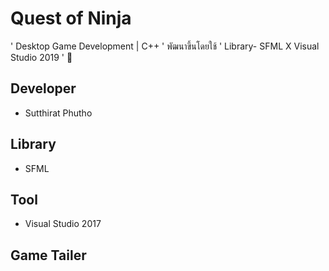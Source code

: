 # Quest of Ninja

' Desktop Game Development | C++ ' พัฒนาขึ้นโดยใช้ ' Library- SFML X Visual Studio 2019 ' 👾

## Developer

* Sutthirat Phutho

## Library

* SFML

## Tool 

* Visual Studio 2017

## Game Tailer


